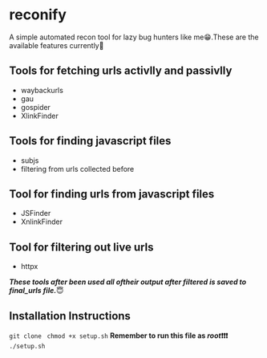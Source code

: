# reconify

A simple automated recon tool for lazy bug hunters like me😁.These are the available features currently👀

## Tools for fetching urls activlly and passivlly

* waybackurls
* gau
* gospider 
* XlinkFinder

## Tools for finding javascript files

* subjs
* filtering from urls collected before

## Tool for finding urls from javascript files

* JSFinder
* XnlinkFinder

## Tool for filtering out live urls

* httpx

***These tools after been used all oftheir output after filtered is saved to final_urls file.***😇

## **Installation Instructions**

`git clone `
`chmod +x setup.sh`  **Remember to run this file as _root_❗❗❗**
`./setup.sh`
